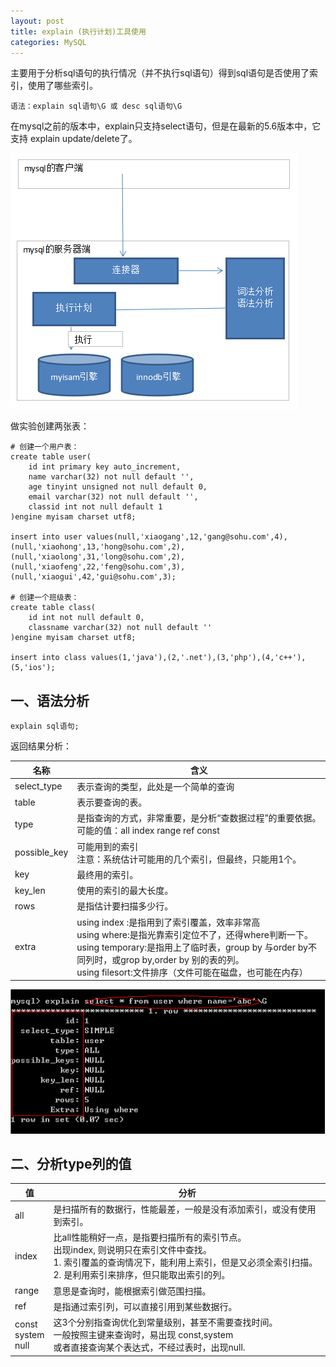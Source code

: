 ```yaml
---
layout: post
title: explain (执行计划)工具使用
categories: MySQL
---
```


主要用于分析sql语句的执行情况（并不执行sql语句）得到sql语句是否使用了索引，使用了哪些索引。

```
语法：explain sql语句\G 或 desc sql语句\G
```

在mysql之前的版本中，explain只支持select语句，但是在最新的5.6版本中，它支持 explain update/delete了。

![01.png](/static/images/2017/03/06/01.png)

做实验创建两张表：

```
# 创建一个用户表：
create table user(
    id int primary key auto_increment,
    name varchar(32) not null default '',
    age tinyint unsigned not null default 0,
    email varchar(32) not null default '',
    classid int not null default 1
)engine myisam charset utf8;

insert into user values(null,'xiaogang',12,'gang@sohu.com',4),
(null,'xiaohong',13,'hong@sohu.com',2),
(null,'xiaolong',31,'long@sohu.com',2),
(null,'xiaofeng',22,'feng@sohu.com',3),
(null,'xiaogui',42,'gui@sohu.com',3);

# 创建一个班级表：
create table class(
    id int not null default 0,
    classname varchar(32) not null default ''
)engine myisam charset utf8;

insert into class values(1,'java'),(2,'.net'),(3,'php'),(4,'c++'),(5,'ios');
```

## 一、语法分析

```
explain sql语句;
```

返回结果分析：

| 名称 | 含义 |
| -- | -- |
| select_type | 表示查询的类型，此处是一个简单的查询 |
| table | 表示要查询的表。 |
| type | 是指查询的方式，非常重要，是分析“查数据过程”的重要依据。<br>可能的值：all index range ref const |
| possible_key | 可能用到的索引<br>注意：系统估计可能用的几个索引，但最终，只能用1个。 |
| key | 最终用的索引。 |
| key_len | 使用的索引的最大长度。 |
| rows | 是指估计要扫描多少行。 |
| extra | using index :是指用到了索引覆盖，效率非常高 <br>using where:是指光靠索引定位不了，还得where判断一下。 <br>using temporary:是指用上了临时表，group by 与order by不同列时，或grop by,order by 别的表的列。 <br>using filesort:文件排序（文件可能在磁盘，也可能在内存） |

![01.png](/static/images/2017/03/06/02.png)

## 二、分析type列的值

| 值 | 分析 |
| -- | -- |
| all | 是扫描所有的数据行，性能最差，一般是没有添加索引，或没有使用到索引。 |
| index | 比all性能稍好一点，是指要扫描所有的索引节点。<br>出现index, 则说明只在索引文件中查找。<br>1. 索引覆盖的查询情况下，能利用上索引，但是又必须全索引扫描。<br>2. 是利用索引来排序，但只能取出索引的列。 |
| range | 意思是查询时，能根据索引做范围扫描。 |
| ref | 是指通过索引列，可以直接引用到某些数据行。 |
| const<br>system<br>null | 这3个分别指查询优化到常量级别，甚至不需要查找时间。<br>一般按照主键来查询时，易出现 const,system<br>或者直接查询某个表达式，不经过表时，出现null. |